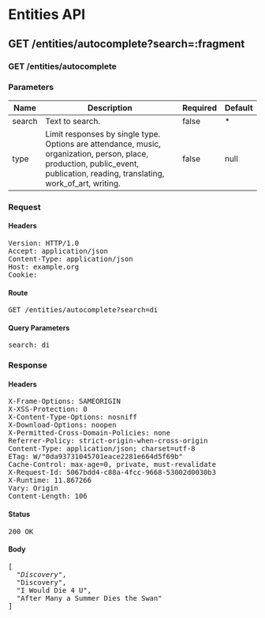 # Entities API



## GET /entities/autocomplete?search=:fragment

### GET /entities/autocomplete

### Parameters

| Name | Description | Required | Default |
|------|-------------|----------|---------|
| search | Text to search. | false | *
| type | Limit responses by single type. Options are attendance, music, organization, person, place, production, public_event, publication, reading, translating, work_of_art, writing. | false | null

### Request

#### Headers

<pre>Version: HTTP/1.0
Accept: application/json
Content-Type: application/json
Host: example.org
Cookie: </pre>

#### Route

<pre>GET /entities/autocomplete?search=di</pre>

#### Query Parameters

<pre>search: di</pre>

### Response

#### Headers

<pre>X-Frame-Options: SAMEORIGIN
X-XSS-Protection: 0
X-Content-Type-Options: nosniff
X-Download-Options: noopen
X-Permitted-Cross-Domain-Policies: none
Referrer-Policy: strict-origin-when-cross-origin
Content-Type: application/json; charset=utf-8
ETag: W/&quot;0da93731045701eace2281e664d5f69b&quot;
Cache-Control: max-age=0, private, must-revalidate
X-Request-Id: 5067bdd4-c88a-4fcc-9668-53002d0030b3
X-Runtime: 11.867266
Vary: Origin
Content-Length: 106</pre>

#### Status

<pre>200 OK</pre>

#### Body

<pre>[
  "<i>Discovery</i>",
  "Discovery",
  "I Would Die 4 U",
  "After Many a Summer Dies the Swan"
]</pre>

